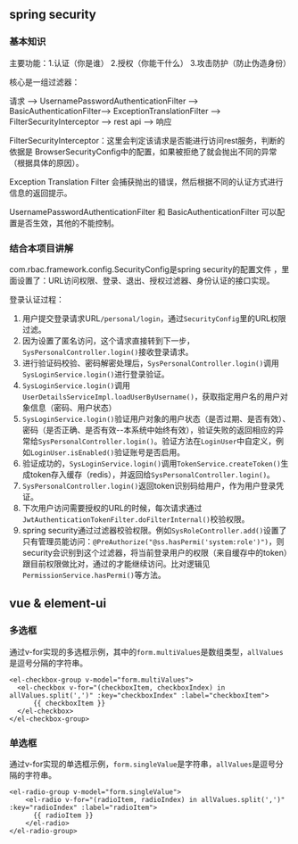 ## spring security

### 基本知识

主要功能：1.认证（你是谁） 2.授权（你能干什么） 3.攻击防护（防止伪造身份）

核心是一组过滤器：

请求 --> UsernamePasswordAuthenticationFilter --> BasicAuthenticationFilter--> ExceptionTranslationFilter --> FilterSecurityInterceptor --> rest api --> 响应

 FilterSecurityInterceptor：这里会判定该请求是否能进行访问rest服务，判断的依据是 BrowserSecurityConfig中的配置，如果被拒绝了就会抛出不同的异常（根据具体的原因）。

 Exception Translation Filter 会捕获抛出的错误，然后根据不同的认证方式进行信息的返回提示。
 
 UsernamePasswordAuthenticationFilter 和 BasicAuthenticationFilter 可以配置是否生效，其他的不能控制。
 
### 结合本项目讲解

com.rbac.framework.config.SecurityConfig是spring security的配置文件 ，里面设置了：URL访问权限、登录、退出、授权过滤器、身份认证的接口实现。

登录认证过程：

1. 用户提交登录请求URL`/personal/login`，通过`SecurityConfig`里的URL权限过滤。
2. 因为设置了匿名访问，这个请求直接转到下一步，`SysPersonalController.login()`接收登录请求。
3. 进行验证码校验、密码解密处理后，`SysPersonalController.login()`调用`SysLoginService.login()`进行登录验证。
4. `SysLoginService.login()`调用`UserDetailsServiceImpl.loadUserByUsername()`，获取指定用户名的用户对象信息（密码、用户状态）
5. `SysLoginService.login()`验证用户对象的用户状态（是否过期、是否有效）、密码（是否正确、是否有效--本系统中始终有效），验证失败的返回相应的异常给`SysPersonalController.login()`。验证方法在`LoginUser`中自定义，例如`LoginUser.isEnabled()`验证账号是否启用。
6. 验证成功的，`SysLoginService.login()`调用`TokenService.createToken()`生成token存入缓存（redis），并返回给`SysPersonalController.login()`。
7. `SysPersonalController.login()`返回token识别码给用户，作为用户登录凭证。
8. 下次用户访问需要授权的URL的时候，每次请求通过`JwtAuthenticationTokenFilter.doFilterInternal()`校验权限。
9. spring security通过过滤器校验权限。例如`SysRoleController.add()`设置了只有管理员能访问：`@PreAuthorize("@ss.hasPermi('system:role')")`，则security会识别到这个过滤器，将当前登录用户的权限（来自缓存中的token）跟目前权限做比对，通过的才能继续访问。比对逻辑见`PermissionService.hasPermi()`等方法。

## vue & element-ui

### 多选框

通过v-for实现的多选框示例，其中的`form.multiValues`是数组类型，`allValues`是逗号分隔的字符串。

```
<el-checkbox-group v-model="form.multiValues">
  <el-checkbox v-for="(checkboxItem, checkboxIndex) in allValues.split(',')" :key="checkboxIndex" :label="checkboxItem">
      {{ checkboxItem }}
  </el-checkbox>
</el-checkbox-group>
```

### 单选框

通过v-for实现的单选框示例，`form.singleValue`是字符串，`allValues`是逗号分隔的字符串。

```
<el-radio-group v-model="form.singleValue">
    <el-radio v-for="(radioItem, radioIndex) in allValues.split(',')" :key="radioIndex" :label="radioItem">
      {{ radioItem }}
    </el-radio>
</el-radio-group>
```
